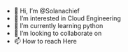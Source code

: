 - 👋 Hi, I’m @Solanachief
- 👀 I’m interested in Cloud Engineering
- 🌱 I’m currently learning python
- 💞️ I’m looking to collaborate on 
- 📫 How to reach Here

<!---
Solanachief/Solanachief is a ✨ special ✨ repository because its `README.md` (this file) appears on your GitHub profile.
You can click the Preview link to take a look at your changes.
--->
